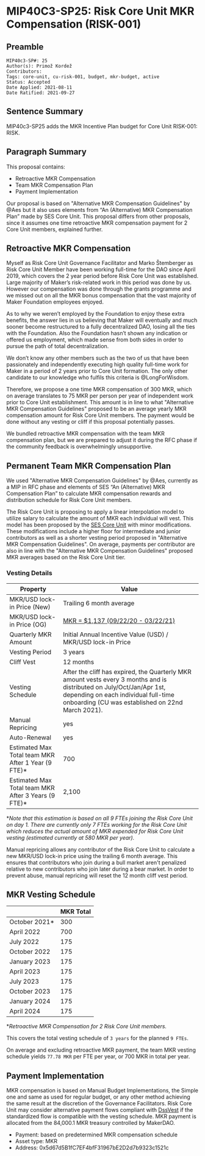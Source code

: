 # MIP40C3-SP25: Risk Core Unit MKR Compensation (RISK-001)

## Preamble

```
MIP40c3-SP#: 25
Author(s): Primož Kordež
Contributors:  
Tags: core-unit, cu-risk-001, budget, mkr-budget, active
Status: Accepted
Date Applied: 2021-08-11
Date Ratified: 2021-09-27
```
## Sentence Summary

MIP40c3-SP25 adds the MKR Incentive Plan budget for Core Unit RISK-001: RISK.

## Paragraph Summary

This proposal contains:

* Retroactive MKR Compensation
* Team MKR Compensation Plan
* Payment Implementation

Our proposal is based on "Alternative MKR Compensation Guidelines" by @Aes but it also uses elements from “An (Alternative) MKR Compensation Plan” made by SES Core Unit. This proposal differs from other proposals, since it assumes one time retroactive MKR compensation payment for 2 Core Unit members, explained further.

## Retroactive MKR Compensation

Myself as Risk Core Unit Governance Facilitator and Marko Štemberger as Risk Core Unit Member have been working full-time for the DAO since April 2019, which covers the 2 year period before Risk Core Unit was established. Large majority of Maker’s risk-related work in this period was done by us. However our compensation was done through the grants programme and we missed out on all the MKR bonus compensation that the vast majority of Maker Foundation employees enjoyed.

As to why we weren’t employed by the Foundation to enjoy these extra benefits, the answer lies in us believing that Maker will eventually and much sooner become restructured to a fully decentralized DAO, losing all the ties with the Foundation. Also the Foundation hasn’t shown any indication or offered us employment, which made sense from both sides in order to pursue the path of total decentralization.

We don’t know any other members such as the two of us that have been passionately and independently executing high quality full-time work for Maker in a period of 2 years prior to Core Unit formation. The only other candidate to our knowledge who fulfils this criteria is @LongForWisdom.

Therefore, we propose a one time MKR compensation of 300 MKR, which on average translates to 75 MKR per person per year of independent work prior to Core Unit establishment. This amount is in line to what "Alternative MKR Compensation Guidelines" proposed to be an average yearly MKR compensation amount for Risk Core Unit members. The payment would be done without any vesting or cliff if this proposal potentially passes.

We bundled retroactive MKR compensation with the team MKR compensation plan, but we are prepared to adjust it during the RFC phase if the community feedback is overwhelmingly unsupportive.

## Permanent Team MKR Compensation Plan

We used "Alternative MKR Compensation Guidelines" by @Aes, currently as a MIP in RFC phase and elements of SES “An (Alternative) MKR Compensation Plan” to calculate MKR compensation rewards and distribution schedule for Risk Core Unit members.

The Risk Core Unit is proposing to apply a linear interpolation model to utilize salary to calculate the amount of MKR each individual will vest. This model has been proposed by the [SES Core Unit](https://drive.google.com/file/d/128sgsmMU8eXgRXpHZcA1gywUrv_FbGSg/view) with minor modifications. These modifications include a higher floor for intermediate and junior contributors as well as a shorter vesting period proposed in "Alternative MKR Compensation Guidelines". On average, payments per contributor are also in line with the "Alternative MKR Compensation Guidelines" proposed MKR averages based on the Risk Core Unit tier.

### Vesting Details

|Property|Value|
| --- | --- |
|MKR/USD lock-in Price (New)|Trailing 6 month average|
|MKR/USD lock-in Price (OG)|[MKR = $1,137 (09/22/20 - 03/22/21)](https://www.investing.com/crypto/maker/mkr-usd-historical-data)|
|Quarterly MKR Amount|Initial Annual Incentive Value (USD) / MKR/USD lock-in Price|
|Vesting Period|3 years|
|Cliff Vest|12 months|
|Vesting Schedule|After the cliff has expired, the Quarterly MKR amount vests every 3 months and is distributed on July/Oct/Jan/Apr 1st, depending on each individual full-time onboarding (CU was established on 22nd March 2021).|
|Manual Repricing|yes|
|Auto-Renewal|yes|
|Estimated Max Total team MKR After 1 Year (9 FTE)*|700|
|Estimated Max Total team MKR After 3 Years (9 FTE)*|2,100|

**Note that this estimation is based on all 9 FTEs joining the Risk Core Unit on day 1. There are currently only 7 FTEs working for the Risk Core Unit which reduces the actual amount of MKR expended for Risk Core Unit vesting (estimated currently at 580 MKR per year).*

Manual repricing allows any contributor of the Risk Core Unit to calculate a new MKR/USD lock-in price using the trailing 6 month average. This ensures that contributors who join during a bull market aren't penalized relative to new contributors who join later during a bear market. In order to prevent abuse, manual repricing will reset the 12 month cliff vest period.

## MKR Vesting Schedule

||MKR Total|
| --- | --- |
|October 2021*|300|
|April 2022|700|
|July 2022|175|
|October 2022|175|
|January 2023|175|
|April 2023|175|
|July 2023|175|
|October 2023|175|
|January 2024|175|
|April 2024|175|

**Retroactive MKR Compensation for 2 Risk Core Unit members.*

This covers the total vesting schedule of `3 years` for the planned `9 FTEs`.

On average and excluding retroactive MKR payment, the team MKR vesting schedule yields `77.78 MKR` per FTE per year, or 700 MKR in total per year.

## Payment Implementation

MKR compensation is based on Manual Budget Implementations, the Simple one and same as used for regular budget, or any other method achieving the same result at the discretion of the Governance Facilitators. Risk Core Unit may consider alternative payment flows compliant with [DssVest](https://forum.makerdao.com/t/mip-54-dssvest/8025) if the standardized flow is compatible with the vesting schedule. MKR payment is allocated from the 84,000.1 MKR treasury controlled by MakerDAO.

* Payment: based on predetermined MKR compensation schedule
* Asset type: MKR
* Address: 0x5d67d5B1fC7EF4bfF31967bE2D2d7b9323c1521c 
